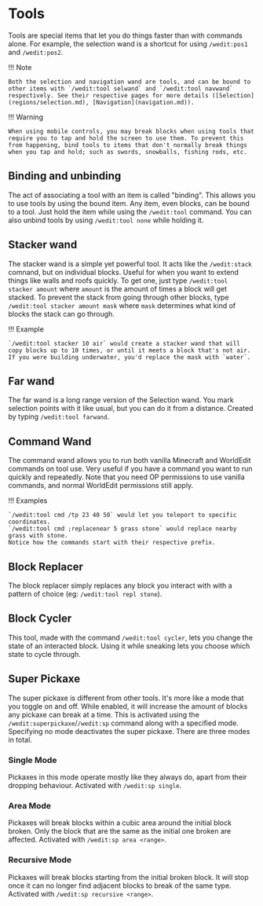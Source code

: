 # Tools

Tools are special items that let you do things faster than with commands alone. For example, the selection wand is a shortcut for using `/wedit:pos1` and `/wedit:pos2`.

!!! Note

    Both the selection and navigation wand are tools, and can be bound to other items with `/wedit:tool selwand` and `/wedit:tool navwand` respectively. See their respective pages for more details ([Selection](regions/selection.md), [Navigation](navigation.md)).

!!! Warning

    When using mobile controls, you may break blocks when using tools that require you to tap and hold the screen to use them. To prevent this from happening, bind tools to items that don't normally break things when you tap and hold; such as swords, snowballs, fishing rods, etc.

## Binding and unbinding

The act of associating a tool with an item is called "binding". This allows you to use tools by using the bound item.
Any item, even blocks, can be bound to a tool. Just hold the item while using the `/wedit:tool` command. You can also unbind tools by using `/wedit:tool none` while holding it.

## Stacker wand

The stacker wand is a simple yet powerful tool. It acts like the `/wedit:stack` comnand, but on individual blocks. Useful for when you want to extend things like walls and roofs quickly. To get one, just type `/wedit:tool stacker amount` where `amount` is the amount of times a block will get stacked. To prevent the stack from going through other blocks, type `/wedit:tool stacker amount mask` where `mask` determines what kind of blocks the stack can go through.

!!! Example

    `/wedit:tool stacker 10 air` would create a stacker wand that will copy blocks up to 10 times, or until it meets a block that's not air.
    If you were building underwater, you'd replace the mask with `water`.

## Far wand

The far wand is a long range version of the Selection wand. You mark selection points with it like usual, but you can do it from a distance. Created by typing `/wedit:tool farwand`.

## Command Wand

The command wand allows you to run both vanilla Minecraft and WorldEdit commands on tool use. Very useful if you have a command you want to run quickly and repeatedly. Note that you need OP permissions to use vanilla commands, and normal WorldEdit permissions still apply.

!!! Examples

    `/wedit:tool cmd /tp 23 40 50` would let you teleport to specific coordinates.
    `/wedit:tool cmd ;replacenear 5 grass stone` would replace nearby grass with stone.
    Notice how the commands start with their respective prefix.

## Block Replacer

The block replacer simply replaces any block you interact with with a pattern of choice (eg: `/wedit:tool repl stone`).

## Block Cycler

This tool, made with the command `/wedit:tool cycler`, lets you change the state of an interacted block. Using it while sneaking lets you choose which state to cycle through.

## Super Pickaxe

The super pickaxe is different from other tools. It's more like a mode that you toggle on and off. While enabled, it will increase the amount of blocks any pickaxe can break at a time. This is activated using the `/wedit:superpickaxe`/`/wedit:sp` command along with a specified mode. Specifying no mode deactivates the super pickaxe. There are three modes in total.

### Single Mode

Pickaxes in this mode operate mostly like they always do, apart from their dropping behaviour. Activated with `/wedit:sp single`.

### Area Mode

Pickaxes will break blocks within a cubic area around the initial block broken. Only the block that are the same as the initial one broken are affected. Activated with `/wedit:sp area <range>`.

### Recursive Mode

Pickaxes will break blocks starting from the initial broken block. It will stop once it can no longer find adjacent blocks to break of the same type. Activated with `/wedit:sp recursive <range>`.
